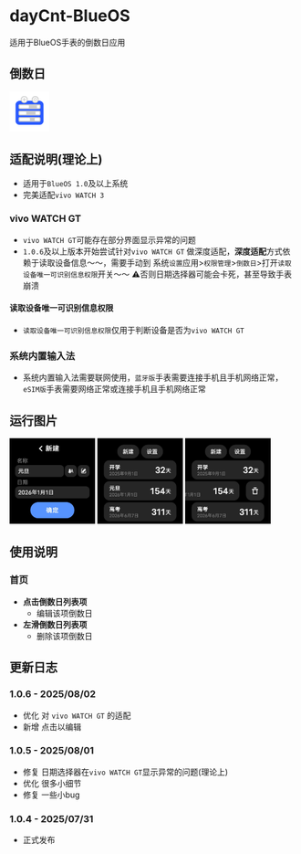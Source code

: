 # dayCnt-BlueOS
适用于BlueOS手表的倒数日应用
## 倒数日
<div>
 <img src="/icon/800.png" width="70">
</div>

## 适配说明(理论上)
 - 适用于`BlueOS 1.0`及以上系统
 - 完美适配`vivo WATCH 3`
### vivo WATCH GT
 - `vivo WATCH GT`可能存在部分界面显示异常的问题
 - `1.0.6`及以上版本开始尝试针对`vivo WATCH GT` 做深度适配，**深度适配**方式依赖于读取设备信息～～，需要手动到 系统`设置`应用>`权限管理`>`倒数日`>打开`读取设备唯一可识别信息权限`开关～～ ⚠️否则日期选择器可能会卡死，甚至导致手表崩溃
#### 读取设备唯一可识别信息权限
 - `读取设备唯一可识别信息权限`仅用于判断设备是否为`vivo WATCH GT`
### 系统内置输入法
 - 系统内置输入法需要联网使用，`蓝牙版`手表需要连接手机且手机网络正常，`eSIM版`手表需要网络正常或连接手机且手机网络正常
## 运行图片
<div>
 <img src="/capture/newEvt.png" width="150">
 <img src="/capture/evts.png" width="150">
 <img src="/capture/del.png" width="150">
</div>

## 使用说明
### 首页
 - **点击倒数日列表项**
   - 编辑该项倒数日
 - **左滑倒数日列表项**
   - 删除该项倒数日
## 更新日志
### 1.0.6 - 2025/08/02
 - 优化 对 `vivo WATCH GT` 的适配
 - 新增 点击以编辑
### 1.0.5 - 2025/08/01
 - 修复 日期选择器在`vivo WATCH GT`显示异常的问题(理论上)
 - 优化 很多小细节
 - 修复 一些小bug
### 1.0.4 - 2025/07/31
 - 正式发布
